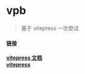 # vpb
> 基于 vitepress 一次尝试   




#### 链接

**[vitepress 文档](https://vitepress.vuejs.org)**  
**[vitepress](https://github.com/vuejs/vitepress)**

